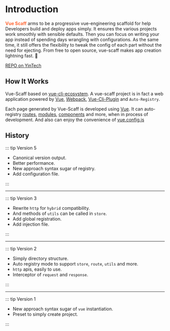 # Introduction

<Bit/>

<font color="#f63"><b>Vue Scaff</b></font> arms to be a progressive vue-engineering scaffold for help Developers build and deploy apps simply. It ensures the various projects work smoothly with sensible defaults. Then you can focus on writing your app instead of spending days wrangling with configurations. As the same time, it still offers the flexibility to tweak the config of each part without the need for ejecting. From free to open source, vue-scaff makes app creation lightning fast. 💯

[REPO on YinTech](http://192.168.33.9/archive/vue-scaff)

## How It Works

Vue-Scaff based on [vue-cli-ecosystem](https://cli.vuejs.org/). A vue-scaff project is in fact a web application powered by [Vue](http://vuejs.org), [Webpack](http://webpack.js.org/), [Vue-Cli-Plugin](https://cli.vuejs.org/dev-guide/plugin-dev.html) and `Auto-Registry`.

Each page generated by Vue-Scaff is developed using [Vue](https://cli.vuejs.org/). It can auto-registry [routes](https://router.vuejs.org/), [modules](https://vuex.vuejs.org/), [components](https://vuejs.org/v2/api/#Vue-component) and more, when in process of development. And also can enjoy the convenience of [vue.config.js](https://cli.vuejs.org/config/)

## History

::: tip Version 5

- Canonical version output.
- Better performance.
- New approach syntax sugar of registry.
- Add configuration file.

:::

---

::: tip Version 3

- Rewrite `http` for `hybrid` compatibility.
- And methods of `utils` can be called in `store`.
- Add global registration.
- Add injection file.

:::

---

::: tip Version 2

- Simply directory structure.
- Auto registry mode to support `store`, `route`, `utils` and more.
- `http` apis, easily to use.
- Interceptor of `request` and `response`.

:::

---

::: tip Version 1

- New approach syntax sugar of `vue` instantiation.
- Preset to simply create project.

:::
